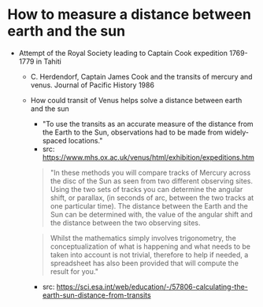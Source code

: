 # How to measure a distance between earth and the sun
  * Attempt of the Royal Society leading to Captain Cook expedition 1769-1779 in Tahiti
    * C. Herdendorf, Captain James Cook and the transits of mercury and venus. Journal of Pacific History 1986
    * How could transit of Venus helps solve a distance between earth and the sun
      * "To use the transits as an accurate measure of the distance from the Earth to the Sun, observations had to be made from widely-spaced locations."
      * src: https://www.mhs.ox.ac.uk/venus/html/exhibition/expeditions.htm
      
      > "In these methods you will compare tracks of Mercury across the disc of the Sun as seen from two different observing sites. Using the two sets of tracks you can determine the angular shift, or parallax, (in seconds of arc, between the two tracks at one particular time). The distance between the Earth and the Sun can be determined with, the value of the angular shift and the distance between the two observing sites.

      > Whilst the mathematics simply involves trigonometry, the conceptualization of what is happening and what needs to be taken into account is not trivial, therefore to help if needed, a spreadsheet has also been provided that will compute the result for you."
      * src: https://sci.esa.int/web/education/-/57806-calculating-the-earth-sun-distance-from-transits

